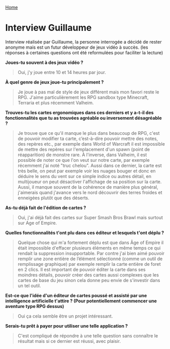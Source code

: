 [Home](./index.md)

# Interview Guillaume
Interview réalisée par Guillaume, la personne interrogée a décidé de rester anonyme mais est un futur développeur de jeux vidéo à succès.
(les réponses à certaines questions ont été reformulées pour faciliter la lecture)

__Joues-tu souvent à des jeux vidéo ?__
>Oui, j'y joue entre 10 et 14 heures par jour.

__À quel genre de jeux joue-tu principalement ?__
>Je joue à pas mal de style de jeux différent mais mon favori reste le RPG. J'aime particulièrement les RPG sandbox type Minecraft, Terraria et plus récemment Valheim.

__Trouves-tu les cartes ergonomiques dans ces derniers et y a-t-il des fonctionnalités que tu as trouvées agréable ou inversement désagréable ?__
>Je trouve que ce qu'il manque le plus dans beaucoup de RPG, c'est de pouvoir modifier ta carte, c’est-à-dire pouvoir mettre des notes, des repères etc., par exemple dans World of Warcraft il est impossible de mettre des repères sur l'emplacement d'un spawn (point de réapparition) de monstre rare. À l'inverse, dans Valheim, il est possible de noter ce que l'on veut sur notre carte, par exemple récemment j'ai noté "truc chelou". Aussi dans ce dernier, la carte est très belle, on peut par exemple voir les nuages bouger et donc en déduire le sens du vent sur ce simple indice ou autres détail, en multijoueur on peut désactiver l'affichage de sa position sur la carte. Aussi, il manque souvent de la cohérence de manière plus général, j'aimerais quand j'avance vers le nord découvrir des terres froides et enneigées plutôt que des déserts.

__As-tu déjà fait de l'édition de cartes ?__
>Oui, j'ai déjà fait des cartes sur Super Smash Bros Brawl mais surtout sur Age of Empire.

__Quelles fonctionnalités t'ont plu dans ces éditeur et lesquels t'ont déplu ?__
>Quelque chose qui m'a fortement déplu est que dans Âge of Empire il était impossible d'effacer plusieurs éléments en même temps ce qui rendait la suppression insupportable. Par contre j'ai bien aimé pouvoir remplir une zone entière de l’élément sélectionné (comme un outil de remplissage graphique) par exemple remplir la carte entière de foret en 2 clics. Il est important de pouvoir éditer la carte dans ses moindres détails, pouvoir créer des cartes aussi complexes que les cartes de base du jeu sinon cela donne peu envie de s'investir dans un tel outil.

__Est-ce que l'idée d'un éditeur de cartes poussé et assisté par une intelligence artificielle t'attire ? (Pour potentiellement commencer une aventure type RPG dessus)__
>Oui ça cela semble être un projet intéressant.

__Serais-tu prêt à payer pour utiliser une telle application ?__
>C'est compliqué de répondre à une telle question sans connaître le résultat mais si ce dernier est réussi, avec plaisir.
